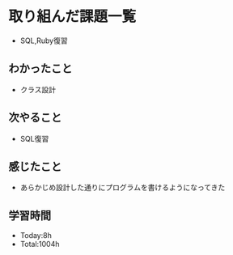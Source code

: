 # 取り組んだ課題一覧
- SQL,Ruby復習
## わかったこと
- クラス設計
## 次やること
- SQL復習
## 感じたこと
- あらかじめ設計した通りにプログラムを書けるようになってきた
## 学習時間
- Today:8h
- Total:1004h

